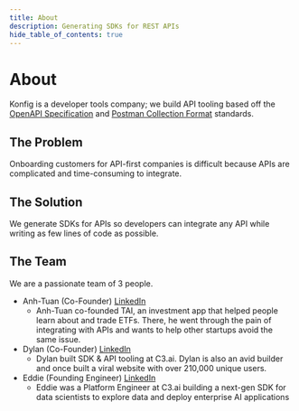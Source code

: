 ```yaml
---
title: About
description: Generating SDKs for REST APIs
hide_table_of_contents: true
---
```


# About

Konfig is a developer tools company; we build API tooling based off the [OpenAPI
Specification](https://swagger.io/specification/) and [Postman Collection Format](https://schema.postman.com/collection/json/v2.1.0/draft-07/collection.json) standards.

## The Problem

Onboarding customers for API-first companies is difficult because APIs are
complicated and time-consuming to integrate.

## The Solution

We generate SDKs for APIs so developers can integrate any API while writing as
few lines of code as possible.

## The Team

We are a passionate team of 3 people.

- Anh-Tuan (Co-Founder) [LinkedIn](https://www.linkedin.com/in/anhtuanbui2)
  - Anh-Tuan co-founded TAI, an investment app that helped people learn about
    and trade ETFs. There, he went through the pain of integrating with APIs and
    wants to help other startups avoid the same issue.
- Dylan (Co-Founder) [LinkedIn](https://www.linkedin.com/in/dphuang2)
  - Dylan built SDK & API tooling at C3.ai. Dylan is also an avid builder and
    once built a viral website with over 210,000 unique users.
- Eddie (Founding Engineer) [LinkedIn](https://www.linkedin.com/in/eddie-chayes)
  - Eddie was a Platform Engineer at C3.ai building a next-gen SDK for data
    scientists to explore data and deploy enterprise AI applications
